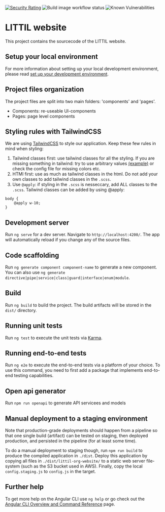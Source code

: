 [![Security Rating](https://sonarcloud.io/api/project_badges/measure?project=littil-frontend&metric=security_rating)](https://sonarcloud.io/summary/new_code?id=littil-frontend)
![Build image workflow status](https://github.com/Devoxx4Kids-NPO/littil-frontend/actions/workflows/publish-build-container.yml/badge.svg)
![Known Vulnerabilities](https://snyk.io/test/github/Devoxx4Kids-NPO/littil-frontend/badge.svg)

# LITTIL website

This project contains the sourcecode of the LITTIL website.

## Setup your local environment

For more information about setting up your local development environment, please read [set up your development environment](https://devoxx4kids-npo.github.io/littil-documentation/platform/local-development/set-up-frontend-environment).

## Project files organization

The project files are split into two main folders: 'components' and 'pages'.

- Components: re-useable UI-components
- Pages: page level components

## Styling rules with TailwindCSS

We are using [TailwindCSS](https://tailwindcss.com/) to style our application. Keep these few rules in mind when styling:

1. Tailwind classes first: use tailwind classes for all the styling. If you are missing something in tailwind: try to use arbitrary values [(example)](https://tailwindcss.com/docs/width#arbitrary-values) or check the config file for missing colors etc.
1. HTMl first: use as much as tailwind classes in the html. Do not add your own classes to add tailwind classes in the `.scss`.
1. Use `@apply`: if styling in the `.scss` is nesseccary, add ALL classes to the `.scss`. Tailwind classes can be added by using @apply:

```
body {
    @apply w-10;
}
```

## Development server

Run `ng serve` for a dev server. Navigate to `http://localhost:4200/`. The app will automatically reload if you change any of the source files.

## Code scaffolding

Run `ng generate component component-name` to generate a new component. You can also use `ng generate directive|pipe|service|class|guard|interface|enum|module`.

## Build

Run `ng build` to build the project. The build artifacts will be stored in the `dist/` directory.

## Running unit tests

Run `ng test` to execute the unit tests via [Karma](https://karma-runner.github.io).

## Running end-to-end tests

Run `ng e2e` to execute the end-to-end tests via a platform of your choice. To use this command, you need to first add a package that implements end-to-end testing capabilities.

## Open api generator

Run `npm run openapi` to generate API servicees and models

## Manual deployment to a staging environment

Note that production-grade deployments should happen from a pipeline so that one single build (artifact) can be tested on staging, then deployed production, and persisted in the pipeline (for at least some time).

To do a manual deployment to staging though, run `npm run build` to produce the compiled application in `./dist`. Deploy this application by copying all files in `./dist/littil-org-website/` to a static web server file-system (such as the S3 bucket used in AWS). Finally, copy the local `config.staging.js` to `config.js` in the target.

## Further help

To get more help on the Angular CLI use `ng help` or go check out the [Angular CLI Overview and Command Reference](https://angular.io/cli) page.
